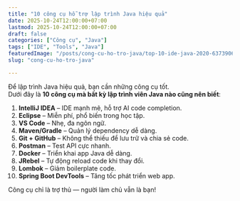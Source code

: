 ```yaml
---
title: "10 công cụ hỗ trợ lập trình Java hiệu quả"
date: 2025-10-24T12:00:00+07:00
lastmod: 2025-10-24T12:00:00+07:00
draft: false
categories: ["Công cụ", "Java"]
tags: ["IDE", "Tools", "Java"]
featuredImage: "/posts/cong-cu-ho-tro-java/top-10-ide-java-2020-63739066014.6665.jpg"
slug: "cong-cu-ho-tro-java"

---
```


Để lập trình Java hiệu quả, bạn cần những công cụ tốt.  
Dưới đây là **10 công cụ mà bất kỳ lập trình viên Java nào cũng nên biết**:

1. **IntelliJ IDEA** – IDE mạnh mẽ, hỗ trợ AI code completion.  
2. **Eclipse** – Miễn phí, phổ biến trong học tập.  
3. **VS Code** – Nhẹ, đa ngôn ngữ.  
4. **Maven/Gradle** – Quản lý dependency dễ dàng.  
5. **Git + GitHub** – Không thể thiếu để lưu trữ và chia sẻ code.  
6. **Postman** – Test API cực nhanh.  
7. **Docker** – Triển khai app Java dễ dàng.  
8. **JRebel** – Tự động reload code khi thay đổi.  
9. **Lombok** – Giảm boilerplate code.  
10. **Spring Boot DevTools** – Tăng tốc phát triển web app.

Công cụ chỉ là trợ thủ — người làm chủ vẫn là bạn!
